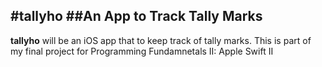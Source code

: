 #**tallyho**
##An App to Track Tally Marks
---
**tallyho** will be an iOS app that to keep track of tally marks. This is part of my final project for Programming Fundamnetals II: Apple Swift II

